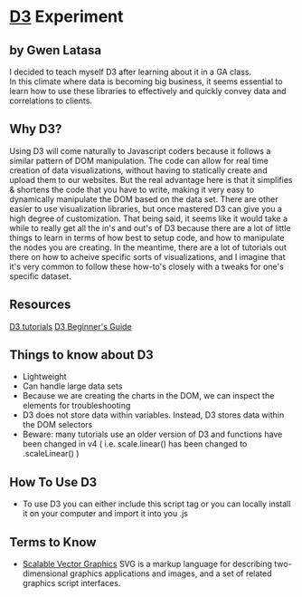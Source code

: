 # [D3](https://d3js.org/) Experiment 
## by Gwen Latasa

I decided to teach myself D3 after learning about it in a GA class.  
In this climate where data is becoming big business, it seems essential to learn how to use these
libraries to effectively and quickly convey data and correlations to clients.

## Why D3?

Using D3 will come naturally to Javascript coders because it follows a similar pattern of DOM manipulation. 
The code can allow for real time creation of data visualizations, without having to statically create and upload them to our websites.  But the real advantage here is that it simplifies & shortens the code that you have to write, making it
very easy to dynamically manipulate the DOM based on the data set.  There are other easier to use visualization libraries, but once mastered D3 can give you a high degree of customization.  That being said, it seems like it would take a while to really get all the in's and out's of D3 because there are a lot of little things to learn in terms of how best to setup code, and how to manipulate the nodes you are creating.  In the meantime, there are a lot of tutorials out there on how to acheive specific sorts of visualizations, and I imagine that it's very common to follow these how-to's closely with a tweaks for one's specific dataset.

## Resources
[D3 tutorials](https://github.com/d3/d3/wiki/Tutorials)
[D3 Beginner's Guide](https://website.education.wisc.edu/~swu28/d3t/concept.html)

## Things to know about D3
* Lightweight
* Can handle large data sets
* Because we are creating the charts in the DOM, we can inspect the elements for troubleshooting
* D3 does not store data within variables. Instead, D3 stores data within the DOM selectors
* Beware: many tutorials use an older version of D3 and functions have been changed in v4 ( i.e. scale.linear() has been changed to .scaleLinear() )

## How To Use D3
* To use D3 you can either include this script tag <script src="https://d3js.org/d3.v4.min.js"></script>
  or you can locally install it on your computer and import it into you .js 

## Terms to Know
* [Scalable Vector Graphics](https://www.w3.org/Graphics/SVG/)
SVG is a markup language for describing two-dimensional graphics applications and images, and a set of related graphics script interfaces.

